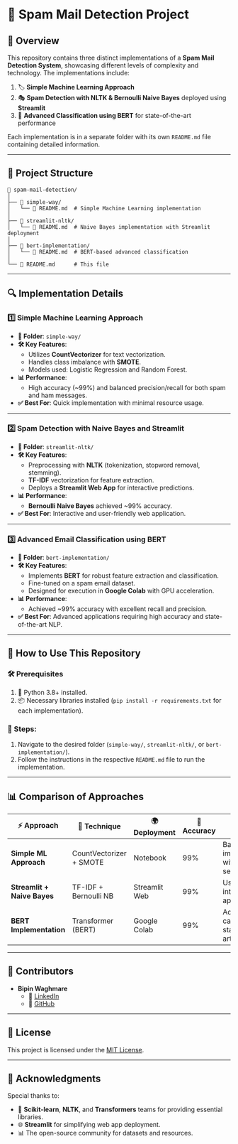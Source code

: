 # 📧 Spam Mail Detection Project

## 📌 Overview

This repository contains three distinct implementations of a **Spam Mail Detection System**, showcasing different levels of complexity and technology. The implementations include:  
1. 🏷️ **Simple Machine Learning Approach**  
2. 🎭 **Spam Detection with NLTK & Bernoulli Naive Bayes** deployed using **Streamlit**  
3. 🚀 **Advanced Classification using BERT** for state-of-the-art performance  

Each implementation is in a separate folder with its own `README.md` file containing detailed information.

---

## 📂 Project Structure

```plaintext
📂 spam-mail-detection/
│
├── 📂 simple-way/
│   └── 📄 README.md  # Simple Machine Learning implementation
│
├── 📂 streamlit-nltk/
│   └── 📄 README.md  # Naive Bayes implementation with Streamlit deployment
│
├── 📂 bert-implementation/
│   └── 📄 README.md  # BERT-based advanced classification
│
└── 📄 README.md      # This file
```

---

## 🔍 Implementation Details

### 1️⃣ Simple Machine Learning Approach
- **📁 Folder**: `simple-way/`
- **🛠️ Key Features**:
  - Utilizes **CountVectorizer** for text vectorization.
  - Handles class imbalance with **SMOTE**.
  - Models used: Logistic Regression and Random Forest.
- **📊 Performance**:
  - High accuracy (~99%) and balanced precision/recall for both spam and ham messages.
- **✅ Best For**: Quick implementation with minimal resource usage.

---

### 2️⃣ Spam Detection with Naive Bayes and Streamlit
- **📁 Folder**: `streamlit-nltk/`
- **🛠️ Key Features**:
  - Preprocessing with **NLTK** (tokenization, stopword removal, stemming).
  - **TF-IDF** vectorization for feature extraction.
  - Deploys a **Streamlit Web App** for interactive predictions.
- **📊 Performance**:
  - **Bernoulli Naive Bayes** achieved ~99% accuracy.
- **✅ Best For**: Interactive and user-friendly web application.

---

### 3️⃣ Advanced Email Classification using BERT
- **📁 Folder**: `bert-implementation/`
- **🛠️ Key Features**:
  - Implements **BERT** for robust feature extraction and classification.
  - Fine-tuned on a spam email dataset.
  - Designed for execution in **Google Colab** with GPU acceleration.
- **📊 Performance**:
  - Achieved ~99% accuracy with excellent recall and precision.
- **✅ Best For**: Advanced applications requiring high accuracy and state-of-the-art NLP.

---

## 🚀 How to Use This Repository

### 🛠️ Prerequisites
1. 🐍 Python 3.8+ installed.
2. 📦 Necessary libraries installed (`pip install -r requirements.txt` for each implementation).

### 🔄 Steps:
1. Navigate to the desired folder (`simple-way/`, `streamlit-nltk/`, or `bert-implementation/`).
2. Follow the instructions in the respective `README.md` file to run the implementation.

---

## 📊 Comparison of Approaches

| ⚡ Approach                 | 🔬 Technique              | 🌍 Deployment  | 🎯 Accuracy | 📌 Best Use Case                            |
|----------------------------|---------------------------|---------------|------------|---------------------------------------------|
| **Simple ML Approach**      | CountVectorizer + SMOTE  | Notebook      | 99%        | Basic implementation with minimal setup.    |
| **Streamlit + Naive Bayes** | TF-IDF + Bernoulli NB    | Streamlit Web | 99%        | User-friendly, interactive web application. |
| **BERT Implementation**     | Transformer (BERT)       | Google Colab  | 99%        | Advanced use cases with state-of-the-art NLP. |

---

## 👥 Contributors

- **Bipin Waghmare**  
  - 🔗 [LinkedIn](https://www.linkedin.com/in/bipin-waghmare-2bb623167/)  
  - 🐙 [GitHub](https://github.com/bipinwaghmare)

---

## 📜 License

This project is licensed under the [MIT License](https://opensource.org/licenses/MIT).

---

## 🙌 Acknowledgments

Special thanks to:
- 🧠 **Scikit-learn**, **NLTK**, and **Transformers** teams for providing essential libraries.
- 🌐 **Streamlit** for simplifying web app deployment.
- 📊 The open-source community for datasets and resources.

